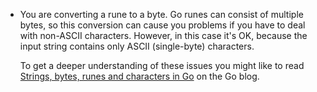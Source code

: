 - You are converting a rune to a byte. Go runes can consist of multiple bytes, so this conversion can cause you problems if you have to deal with non-ASCII characters. However, in this case it's OK, because the input string contains only ASCII (single-byte) characters.

    To get a deeper understanding of these issues you might like to read [Strings, bytes, runes and characters in Go](https://blog.golang.org/strings) on the Go blog.
